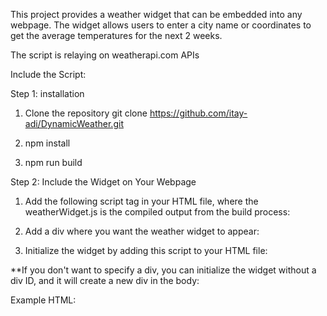 This project provides a weather widget that can be embedded into any webpage. The widget allows users to enter a city name or coordinates to get the average temperatures for the next 2 weeks.

The script is relaying on weatherapi.com APIs

Include the Script:

Step 1: installation
1. Clone the repository 
    git clone https://github.com/itay-adi/DynamicWeather.git

2. npm install

3. npm run build

Step 2: Include the Widget on Your Webpage
1. Add the following script tag in your HTML file, where the weatherWidget.js is the compiled output from the build process:
<script src="path/to/weatherWidget.js"></script>

2. Add a div where you want the weather widget to appear:
<div id="weatherDiv"></div>

3. Initialize the widget by adding this script to your HTML file:
<script>
    window.initializeWeatherWidget('weatherDiv');
</script>

**If you don't want to specify a div, you can initialize the widget without a div ID, and it will create a new div in the body:
<script>
    window.initializeWeatherWidget();
</script>

Example HTML:

<!DOCTYPE html>
<html lang="en">
<head>
    <meta charset="UTF-8">
    <meta name="viewport" content="width=device-width, initial-scale=1.0">
    <title>Weather Widget</title>
</head>
<body>
    <div id="weatherDiv"></div>
    <!-- Include the compiled JavaScript file -->
    <script src="path/to/dist/weatherWidget.js"></script>
    <script>
        // Initialize the weather widget with the predefined div ID
        window.initializeWeatherWidget('weatherDiv')
    </script>
</body>
</html>
